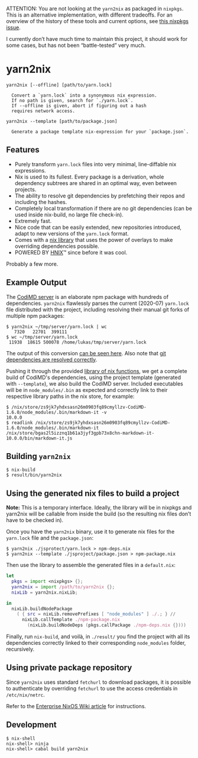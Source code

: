 
ATTENTION: You are not looking at the `yarn2nix` as packaged in `nixpkgs`. This is an alternative implementation, with different tradeoffs.
For an overview of the history of these tools and current options, see [this nixpkgs issue](https://github.com/NixOS/nixpkgs/issues/20637).

I currently don’t have much time to maintain this project, it should work for some cases, but has not been “battle-tested” very much.

# yarn2nix

```
yarn2nix [--offline] [path/to/yarn.lock]

  Convert a `yarn.lock` into a synonymous nix expression.
  If no path is given, search for `./yarn.lock`.
  If --offline is given, abort if figuring out a hash
  requires network access.

yarn2nix --template [path/to/package.json]

  Generate a package template nix-expression for your `package.json`.
```

## Features

- Purely transform `yarn.lock` files into very minimal, line-diffable nix expressions.
- Nix is used to its fullest. Every package is a derivation, whole dependency
  subtrees are shared in an optimal way, even between projects.
- The ability to resolve git dependencies by prefetching their repos and including the hashes.
- Completely local transformation if there are no git dependencies (can be used inside nix-build, no large file check-in).
- Extremely fast.
- Nice code that can be easily extended, new repositories introduced, adapt to new versions of the `yarn.lock` format.
- Comes with a [nix library][nix-lib] that uses the power of overlays to make overriding dependencies possible.
- POWERED BY [HNIX](https://github.com/haskell-nix/hnix)™ since before it was cool.

Probably a few more.

## Example Output

The [CodiMD server](https://github.com/codimd/server) is an elaborate npm package with hundreds of
dependencies. `yarn2nix` flawlessly parses the current (2020-07) `yarn.lock`
file distributed with the project, including resolving their manual git forks of
multiple npm packages:

```
$ yarn2nix ~/tmp/server/yarn.lock | wc
   7320   22701  399111
$ wc ~/tmp/server/yarn.lock
 11938  18615 500078 /home/lukas/tmp/server/yarn.lock
```

The output of this conversion [can be seen
here](https://gist.github.com/sternenseemann/0c253305350b2406e38c700b840869f2). Also
note that [git dependencies are resolved
correctly](https://gist.github.com/sternenseemann/0c253305350b2406e38c700b840869f2#file-codimd-dependencies-nix-L2086-L2087).

Pushing it through the provided [library of nix
functions][nix-lib], we get a complete build of CodiMD's
dependencies, using the project template (generated with `--template`), we also
build the CodiMD server. Included executables will be in `node_modules/.bin` as expected and
correctly link to their respective library paths in the nix store, for example:

```
$ /nix/store/zs9jk7yhdxsasn26m0903fq89cmyllzv-CodiMD-1.6.0/node_modules/.bin/markdown-it -v
10.0.0
$ readlink /nix/store/zs9jk7yhdxsasn26m0903fq89cmyllzv-CodiMD-1.6.0/node_modules/.bin/markdown-it
/nix/store/bgas2l5izznq1b61a3jyf3gpb73x8chn-markdown-it-10.0.0/bin/markdown-it.js
```

[nix-lib]: ./nix-lib/default.nix

## Building `yarn2nix`

```
$ nix-build
$ result/bin/yarn2nix
```

## Using the generated nix files to build a project

**Note:** This is a temporary interface. Ideally, the library will be in nixpkgs
and yarn2nix will be callable from inside the build (so the resulting nix files
don’t have to be checked in).

Once you have the `yarn2nix` binary, use it to generate nix files for the
`yarn.lock` file and the `package.json`:

```shell
$ yarn2nix ./jsprotect/yarn.lock > npm-deps.nix
$ yarn2nix --template ./jsproject/package.json > npm-package.nix
```

Then use the library to assemble the generated files in a `default.nix`:

```nix
let
  pkgs = import <nixpkgs> {};
  yarn2nix = import /path/to/yarn2nix {};
  nixLib = yarn2nix.nixLib;

in
  nixLib.buildNodePackage
    ( { src = nixLib.removePrefixes [ "node_modules" ] ./.; } //
      nixLib.callTemplate ./npm-package.nix
        (nixLib.buildNodeDeps (pkgs.callPackage ./npm-deps.nix {})))
```

Finally, run `nix-build`, and voilà, in `./result/` you find the project with
all its dependencies correctly linked to their corresponding `node_modules`
folder, recursively.

## Using private package repository

Since `yarn2nix` uses standard `fetchurl` to download packages,
it is possible to authenticate by overriding `fetchurl`
to use the access credentials in `/etc/nix/netrc`.

Refer to the [Enterprise NixOS Wiki article](https://nixos.wiki/wiki/Enterprise)
for instructions.

## Development

```
$ nix-shell
nix-shell> ninja
nix-shell> cabal build yarn2nix
```
